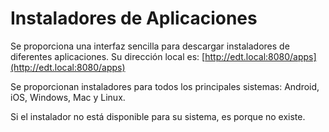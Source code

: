 # Instaladores de Aplicaciones

Se proporciona una interfaz sencilla para descargar instaladores de diferentes aplicaciones. Su dirección local es: [http://edt.local:8080/apps](http://edt.local:8080/apps)

Se proporcionan instaladores para todos los principales sistemas: Android, iOS, Windows, Mac y Linux.

Si el instalador no está disponible para su sistema, es porque no existe.